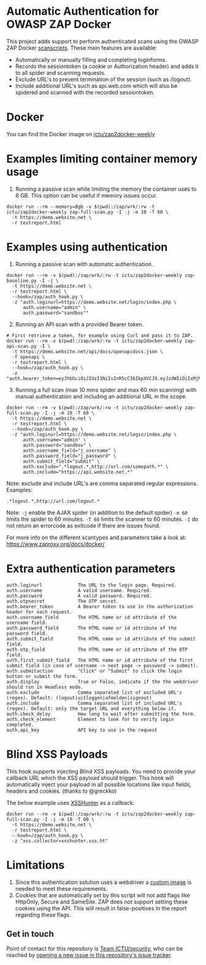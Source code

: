 # Automatic Authentication for OWASP ZAP Docker
This project adds support to perform authenticated scans using the OWASP ZAP Docker [scanscripts](https://www.zaproxy.org/docs/docker/). These main features are available:

- Automatically or manually filling and completing loginforms.
- Records the sessiontoken (a cookie or Authorization header) and adds it to all spider and scanning requests.
- Exclude URL's to prevent termination of the session (such as /logout).
- Include additional URL's such as api.web.com which will also be spidered and scanned with the recorded sessiontoken.

# Docker

You can find the Docker image on [ictu/zap2docker-weekly](https://hub.docker.com/r/ictu/zap2docker-weekly)

# Examples limiting container memory usage

1. Running a passive scan while limiting the memory the container uses to 8 GB. This option can be useful if memory issues occur.
```
docker run --rm --memory=8gb -v $(pwd):/zap/wrk/:rw -t ictu/zap2docker-weekly zap-full-scan.py -I -j -m 10 -T 60 \
  -t https://demo.website.net \
  -r testreport.html
```

# Examples using authentication

1. Running a passive scan with automatic authentication.
```
docker run --rm -v $(pwd):/zap/wrk/:rw -t ictu/zap2docker-weekly zap-baseline.py -I -j \
  -t https://demo.website.net \
  -r testreport.html \
  --hook=/zap/auth_hook.py \
  -z "auth.loginurl=https://demo.website.net/login/index.php \
      auth.username="admin" \
      auth.password="sandbox""
```

2. Running an API scan with a provided Bearer token.
```
# First retrieve a token, for example using Curl and pass it to ZAP.
docker run --rm -v $(pwd):/zap/wrk/:rw -t ictu/zap2docker-weekly zap-api-scan.py -I \
  -t https://demo.website.net/api/docs/openapidocs.json \
  -f openapi \
  -r testreport.html \
  --hook=/zap/auth_hook.py \
  -z "auth.bearer_token=eyJhbGciOiJIUzI1NiIsInR5cCI6IkpXVCJ9.eyJzdWIiOiIxMjM0NTY3ODkwIiwibmFtZSI6IkpvaG4gRG9lIiwiaWF0IjoxNTE2MjM5MDIyfQ.SflKxwRJSMeKKF2QT4fwpMeJf36POk6yJV_adQssw5c"
```

3. Running a full scan (max 10 mins spider and max 60 min scanning) with manual authentication and including an additional URL in the scope.
```
docker run --rm -v $(pwd):/zap/wrk/:rw -t ictu/zap2docker-weekly zap-full-scan.py -I -j -m 10 -T 60 \
  -t https://demo.website.net \
  -r testreport.html \
  --hook=/zap/auth_hook.py \
  -z "auth.loginurl=https://demo.website.net/login/index.php \
      auth.username="admin" \
      auth.password="sandbox" \
      auth.username_field="j_username" \
      auth.password_field="j_password" \
      auth.submit_field="submit" \
      auth.exclude=".*logout.*,http://url.com/somepath.*" \
      auth.include="https://api.website.net.*"
```

Note: exclude and include URL's are comma separated regular expressions. Examples:
```
.*logout.*,http://url.com/logout.*
```

Note: 
`-j` enable the AJAX spider (in addition to the default spider)
`-m 60` limits the spider to 60 minutes. 
`-T 60` limits the scanner to 60 minutes.
`-I` do not return an errorcode as exitcode if there are issues found.

For more info on the different scantypes and parameters take a look at: https://www.zaproxy.org/docs/docker/

# Extra authentication parameters

```
auth.loginurl             The URL to the login page. Required.
auth.username             A valid username. Required.
auth.password             A valid password. Required.
auth.otpsecret            The OTP secret.
auth.bearer_token         A Bearer token to use in the authorization header for each request.
auth.username_field       The HTML name or id attribute of the username field.
auth.password_field       The HTML name or id attribute of the password field.
auth.submit_field         The HTML name or id attribute of the submit field.
auth.otp_field            The HTML name or id attribute of the OTP field.
auth.first_submit_field   The HTML name or id attribute of the first submit field (in case of username -> next page -> password -> submit).
auth.submitaction         "Click" or "Submit" to click the login button or submit the form.
auth.display              True or False, indicate if the the webdriver should run in Headless mode.
auth.exclude              Comma separated list of excluded URL's (regex). Default: (logout|uitloggen|afmelden|signout)
auth.include              Comma separated list of included URL's (regex). Default: only the target URL and everything below it.
auth.check_delay          How long to wait after submitting the form.
auth.check_element        Element to look for to verify login completed.
auth.api_key              API key to use in the request
```

# Blind XSS Payloads

This hook supports injecting Blind XSS payloads. You need to provide your callback URL which the XSS payload should trigger. This hook will automatically inject your payload in all possible locations like input fields, headers and cookies. (thanks to @greckko)

The below example uses [XSSHunter](https://xsshunter.com/) as a callback:

```
docker run --rm -v $(pwd):/zap/wrk/:rw -t ictu/zap2docker-weekly zap-full-scan.py -I -j -m 10 -T 60 \
  -t https://demo.website.net \
  -r testreport.html \
  --hook=/zap/auth_hook.py \
  -z "xss.collector=xsshunter.xss.ht"
```

# Limitations
1. Since this authentication solution uses a webdriver a [custom image](https://hub.docker.com/repository/docker/ictu/zap2docker-weekly) is needed to meet these requirements.
2. Cookies that are automatically set by this script will not add flags like HttpOnly, Secure and SameSite. ZAP does not support setting these cookies using the API. This will result in false-positives in the report regarding these flags.

## Get in touch
Point of contact for this repository is [Team ICTU/security](https://github.com/orgs/ICTU/teams/security), who can be reached by [opening a new issue in this repository's issue tracker](https://github.com/ICTU/zap2docker-auth-weekly/issues/new).
